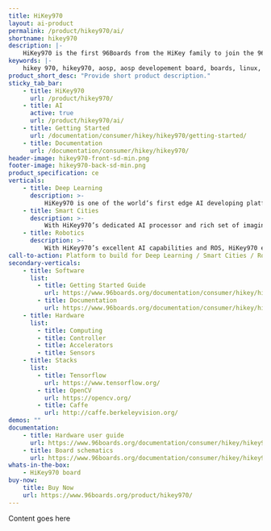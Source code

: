 ```yaml
---
title: HiKey970
layout: ai-product
permalink: /product/hikey970/ai/
shortname: hikey970
description: |-
    HiKey970 is the first 96Boards from the HiKey family to join the 96Boards.ai initiative. The HiKey970 features the HiSilicon Kirin 970 SoC with HiAI Architecture and a dedicated NPU. Stacked with LPDDR4X 1866MHz memory, 64GB UFS 2.1 storage, Bluetooth, WIFI, GPS among many other features, this board is made for developers looking maximize accelerated AI capabilities not found in most other development platforms!
keywords: |-
    hikey 970, hikey970, aosp, aosp developement board, boards, linux, ai, artificial intelligence
product_short_desc: "Provide short product description."
sticky_tab_bar:
    - title: HiKey970
      url: /product/hikey970/
    - title: AI
      active: true
      url: /product/hikey970/ai/
    - title: Getting Started
      url: /documentation/consumer/hikey/hikey970/getting-started/
    - title: Documentation
      url: /documentation/consumer/hikey/hikey970/
header-image: hikey970-front-sd-min.png
footer-image: hikey970-back-sd-min.png
product_specification: ce
verticals:
    - title: Deep Learning
      description: >-
          HiKey970 is one of the world‘s first edge AI developing platform with a dedicated Neural-network Processing Unit (NPU). HiKey970 provides frequently used artificial intelligence function APIs，model management APIs and basic operator computing APIs, so developers can focus on developing new AI applications instead of focusing on performance tuning.
    - title: Smart Cities
      description: >-
          With HiKey970’s dedicated AI processor and rich set of imaging and I/Os, HiKey970 enables developers to build highly integrated flexible products for AI-based intelligent cameras in smart cities. With a powerful NPU and HiAI SDK on HiKey970 makes it easy for developers to transform video into valuable insights.
    - title: Robotics
      description: >-
          With HiKey970’s excellent AI capabilities and ROS, HiKey970 enables developers to build a robot which is capable of perception, planning, decision autonomously. The robots can even fight with each other automatically by deep reinforcement learning based decision making. The powerful NPU on HiKey970 allows a robot to demonstrate a certain level of intelligence.
call-to-action: Platform to build for Deep Learning / Smart Cities / Robotics
secondary-verticals:
    - title: Software
      list:
        - title: Getting Started Guide
          url: https://www.96boards.org/documentation/consumer/hikey/hikey970/getting-started/
        - title: Documentation
          url: https://www.96boards.org/documentation/consumer/hikey/hikey970/
    - title: Hardware
      list:
        - title: Computing
        - title: Controller
        - title: Accelerators
        - title: Sensors
    - title: Stacks
      list:
        - title: Tensorflow
          url: https://www.tensorflow.org/
        - title: OpenCV
          url: https://opencv.org/
        - title: Caffe
          url: http://caffe.berkeleyvision.org/
demos: ""
documentation:
    - title: Hardware user guide
      url: https://www.96boards.org/documentation/consumer/hikey/hikey970/hardware-docs/files/hikey970-user-manual.pdf
    - title: Board schematics
      url: https://www.96boards.org/documentation/consumer/hikey/hikey970/hardware-docs/files/hikey970-schematics.pdf
whats-in-the-box:
    - HiKey970 board
buy-now: 
    title: Buy Now
    url: https://www.96boards.org/product/hikey970/
---
```

Content goes here
